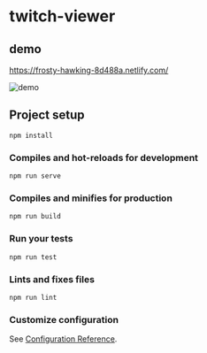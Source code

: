 # twitch-viewer

## demo

https://frosty-hawking-8d488a.netlify.com/

![demo](https://user-images.githubusercontent.com/35460861/63227192-f8c55480-c21e-11e9-975d-925c3af7c42f.gif)

## Project setup

```
npm install
```

### Compiles and hot-reloads for development

```
npm run serve
```

### Compiles and minifies for production

```
npm run build
```

### Run your tests

```
npm run test
```

### Lints and fixes files

```
npm run lint
```

### Customize configuration

See [Configuration Reference](https://cli.vuejs.org/config/).
